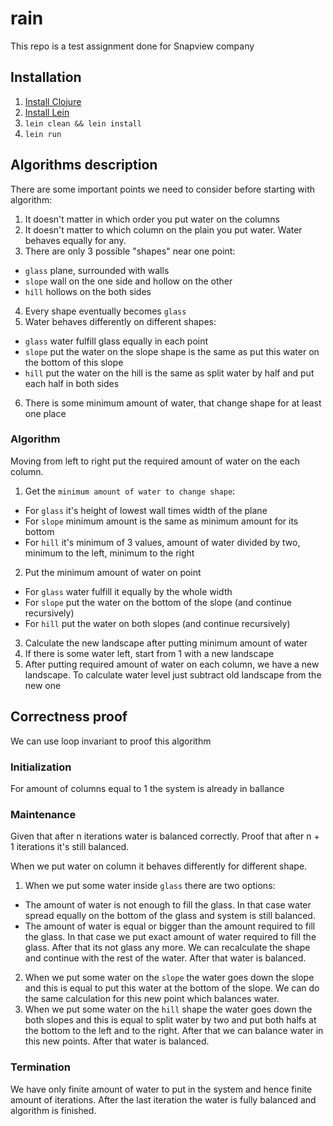 # rain

This repo is a test assignment done for Snapview company

## Installation

1. [Install Clojure](https://www.clojure.org/guides/getting_started)
2. [Install Lein](https://leiningen.org/#install)
3. `lein clean && lein install`
4. `lein run`

## Algorithms description

There are some important points we need to consider before starting with algorithm:
1. It doesn't matter in which order you put water on the columns
2. It doesn't matter to which column on the plain you put water. Water behaves equally for any.
3. There are only 3 possible "shapes" near one point:
  - `glass` plane, surrounded with walls
  - `slope` wall on the one side and hollow on the other
  - `hill` hollows on the both sides
4. Every shape eventually becomes `glass`
5. Water behaves differently on different shapes:
  - `glass` water fulfill glass equally in each point
  - `slope` put the water on the slope shape is the same as put this water on the bottom of this slope
  - `hill` put the water on the hill is the same as split water by half and put each half in both sides
6. There is some minimum amount of water, that change shape for at least one place

### Algorithm
Moving from left to right put the required amount of water on the each column.
1. Get the `minimum amount of water to change shape`:
  - For `glass` it's height of lowest wall times width of the plane
  - For `slope` minimum amount is the same as minimum amount for its bottom
  - For `hill` it's minimum of 3 values, amount of water divided by two, minimum to the left, minimum to the right
2. Put the minimum amount of water on point
  - For `glass` water fulfill it equally by the whole width
  - For `slope` put the water on the bottom of the slope (and continue recursively)
  - For `hill` put the water on both slopes (and continue recursively)
3. Calculate the new landscape after putting minimum amount of water
4. If there is some water left, start from 1 with a new landscape
5. After putting required amount of water on each column, we have a new landscape. To calculate water level just subtract old landscape from the new one

## Correctness proof

We can use loop invariant to proof this algorithm

### Initialization
For amount of columns equal to 1 the system is already in ballance

### Maintenance
Given that after n iterations water is balanced correctly. Proof that after n + 1 iterations it's still balanced.

When we put water on column it behaves differently for different shape.
1. When we put some water inside `glass` there are two options:
  - The amount of water is not enough to fill the glass. In that case water spread equally on the bottom of the glass and system is still balanced.
  - The amount of water is equal or bigger than the amount required to fill the glass. In that case we put exact amount of water required to fill the glass. After that its not glass any more. We can recalculate the shape and continue with the rest of the water. After that water is balanced.
2. When we put some water on the `slope` the water goes down the slope and this is equal to put this water at the bottom of the slope. We can do the same calculation for this new point which balances water.
3. When we put some water on the `hill` shape the water goes down the both slopes and this is equal to split water by two and put both halfs at the bottom to the left and to the right. After that we can balance water in this new points. After that water is balanced.

### Termination
We have only finite amount of water to put in the system and hence finite amount of iterations. After the last iteration the water is fully balanced and algorithm is finished.

